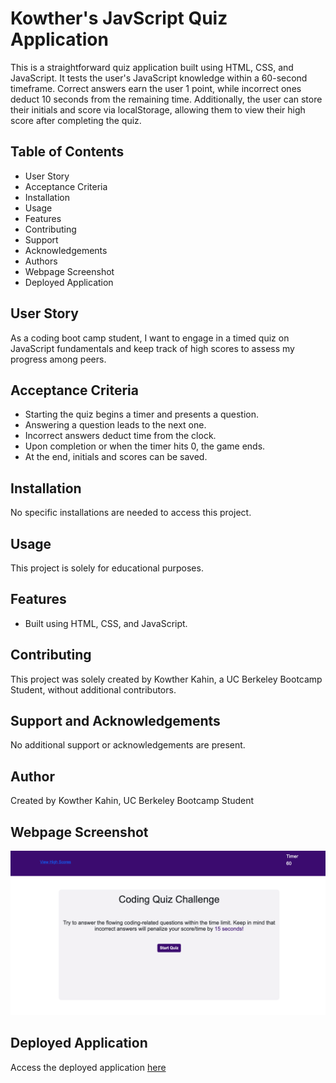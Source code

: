 # Kowther's JavScript Quiz Application

This is a straightforward quiz application built using HTML, CSS, and JavaScript. It tests the user's JavaScript knowledge within a 60-second timeframe. Correct answers earn the user 1 point, while incorrect ones deduct 10 seconds from the remaining time. Additionally, the user can store their initials and score via localStorage, allowing them to view their high score after completing the quiz.

## Table of Contents

- User Story
- Acceptance Criteria
- Installation
- Usage
- Features
- Contributing
- Support
- Acknowledgements
- Authors
- Webpage Screenshot
- Deployed Application

## User Story

As a coding boot camp student, I want to engage in a timed quiz on JavaScript fundamentals and keep track of high scores to assess my progress among peers.

## Acceptance Criteria

- Starting the quiz begins a timer and presents a question.
- Answering a question leads to the next one.
- Incorrect answers deduct time from the clock.
- Upon completion or when the timer hits 0, the game ends.
- At the end, initials and scores can be saved.

## Installation

No specific installations are needed to access this project.

## Usage

This project is solely for educational purposes.

## Features

- Built using HTML, CSS, and JavaScript.

## Contributing

This project was solely created by Kowther Kahin, a UC Berkeley Bootcamp Student, without additional contributors.

## Support and Acknowledgements

No additional support or acknowledgements are present.

## Author

Created by Kowther Kahin, UC Berkeley Bootcamp Student

## Webpage Screenshot

![Initial screen](assets/img/1..png)
## Deployed Application

Access the deployed application [here]( https://kowther7.github.io/JavaScriptQuiz/)